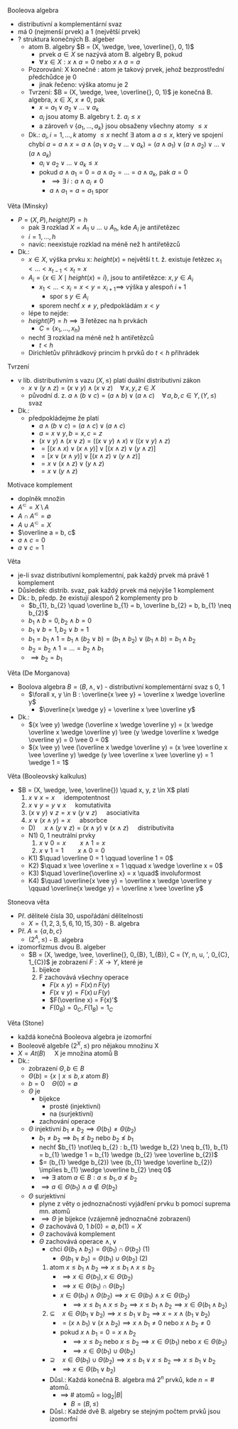 Booleova algebra
- distributivní a komplementární svaz
- má 0 (nejmenší prvek) a 1 (největší prvek)
- ? struktura konečných B. algeber
	- atom B. algebry $B = (X, \wedge, \vee, \overline{}, 0, 1)$
		- prvek $a \in X$ se nazývá atom B. algebry B, pokud
		- $\forall \, x \in X: x \wedge a = 0$ nebo $x \wedge a = a$
	- Pozorování: X konečné : atom je takový prvek, jehož bezprostřední předchůdce je 0
		- jinak řečeno: výška atomu je 2
	- Tvrzení: $B = (X, \wedge, \vee, \overline{}, 0, 1)$ je konečná B. algebra, $x \in X$, $x \neq 0$, pak
		- $x = a_{1} \vee a_{2} \vee \dots \vee a_{k}$
		- $a_{i}$ jsou atomy B. algebry t. ž. $a_{i} \leq x$
		- a zároveň v $\{ a_{1}, \dots, a_{k} \}$ jsou obsaženy všechny atomy $\leq x$
	- Dk.: $a_{i}, i = 1, \dots, k$ atomy $\leq x$ nechť $\exists$ atom a $a \leq x$, který ve spojení chybí $a = a \wedge x = a \wedge (a_{1} \vee a_{2} \vee \dots \vee a_{k}) = (a \wedge a_{1}) \vee (a \wedge a_{2}) \vee \dots \vee (a \wedge a_{k})$
		- $a_{i} \vee a_{2} \vee \dots \vee a_{k} \leq x$
		- pokud $a \wedge a_{1} = 0 = a \wedge a_{2} = \dots = a \wedge a_{k}$, pak $a = 0$
			- $\implies \exists \, i : a \wedge a_{i} \neq 0$
			- $a \wedge a_{1} = a = a_{1}$ spor

Věta (Minsky)
- $P = (X, P), height(P) = h$
	- pak $\exists$ rozklad $X = A_{1} \cup \dots \cup A_{h}$, kde $A_{i}$ je antiřetězec
	- $i = 1, \dots, h$
	- navíc: neexistuje rozklad na méně než h antiřetězců
- Dk.:
	- $x \in X$, výška prvku x: $height(x)$ = největší t t. ž. existuje řetězec $x_{1} < \dots < x_{t-1} < x_{t} = x$
	- $A_{i} = \{ x \in X \mid height(x) = i \}$, jsou to antiřetězce: $x, y \in A_{i}$ 
		- $x_{1} < \dots < x_{i} = x < y = x_{i+1} \implies$ výška y alespoň $i+1$
			- spor s $y \in A_{i}$
		- sporem nechť $x \neq y$, předpokládám $x < y$
	- lépe to nejde:
	- $height(P) = h \implies \exists$ řetězec na h prvkách
		- $C = \{ x_{1}, \dots, x_{h} \}$
	- nechť $\exists$ rozklad na méně než h antiřetězců
		- $t < h$
	- Dirichletův přihrádkový princim h prvků do $t < h$ přihrádek

Tvrzení
- v lib. distributivním s vazu $(X, \leq)$ platí duální distributivní zákon
	- $x \vee (y \wedge z) = (x \vee y) \wedge (x \vee z) \quad \forall \, x, y, z \in X$
	- původní d. z. $a \wedge (b \vee c) = (a \wedge b) \vee (a \wedge c) \quad \forall \, a, b, c \in Y, (Y, \leq)$ svaz
- Dk.:
	- předpokládejme že platí
		- $a \wedge (b \vee c) = (a \wedge c) \vee (a \wedge c)$
		- $a = x \vee y, b = x, c = z$
		- $(x \vee y) \wedge (x \vee z) = ((x \vee y) \wedge x) \vee ((x \vee y) \wedge z)$
		- $= [(x \wedge x) \vee (x \wedge y)] \vee [(x \wedge z) \vee (y \wedge z)]$
		- $= [x \vee (x \wedge y)] \vee [(x \wedge z) \vee (y \wedge z)]$
		- $= x \vee (x \wedge z) \vee (y \wedge z)$
		- $= x \vee (y \wedge z)$

Motivace komplement
- doplněk množin
- $A^{\subset} = X \setminus A$
- $A \cap A^{\subset} = \emptyset$
- $A \cup A^{\subset} = X$
- $\overline a = b, c$
- $a \wedge c = 0$
- $a \vee c = 1$

Věta
- je-li svaz distributivní komplementní, pak každý prvek má právě 1 komplement
- Důsledek: distrib. svaz, pak každý prvek má nejvýše 1 komplement
- Dk.: b, předp. že existují alespoň 2 komplementy pro b
	- $b_{1}, b_{2} \quad \overline b_{1} = b, \overline b_{2} = b, b_{1} \neq b_{2}$
	- $b_{1} \wedge b = 0, b_{2} \wedge b = 0$
	- $b_{1} \vee b = 1, b_{2} \vee b = 1$
	- $b_{1} = b_{1} \wedge 1 = b_{1} \wedge (b_{2} \vee b) = (b_{1} \wedge b_{2}) \vee (b_{1} \wedge b) = b_{1} \wedge b_{2}$
	- $b_{2} = b_{2} \wedge 1 = \dots = b_{2} \wedge b_{1}$
	- $\implies b_{2} = b_{1}$

Věta (De Morganova)
- Boolova algebra $B = (B, \wedge, \vee)$ - distributivní komplementární svaz s 0, 1
	- $\forall x, y \in B : \overline{x \vee y} = \overline x \wedge \overline y$
		- $\overline{x \wedge y} = \overline x \vee \overline y$
- Dk.:
	- $(x \vee y) \wedge (\overline x \wedge \overline y) = (x \wedge \overline x \wedge \overline y) \vee (y \wedge \overline x \wedge \overline y) = 0 \vee 0 = 0$
	- $(x \vee y) \vee (\overline x \wedge \overline y) = (x \vee \overline x \vee \overline y) \wedge (y \vee \overline x \vee \overline y) = 1 \wedge 1 = 1$

Věta (Booleovský kalkulus)
- $B = (X, \wedge, \vee, \overline{}) \quad x, y, z \in X$ platí
	1) $x \vee x = x \quad$ idempotentnost
	2) $x \vee y = y \vee x \quad$ komutativita
	3) $(x \vee y) \vee z = x \vee (y \vee z) \quad$ asociativita
	4) $x \vee (x \wedge y) = x \quad$ absorbce
	- D) $\quad x \wedge (y \vee z) = (x \wedge y) \vee (x \wedge z) \quad$ distributivita
	- N1) 0, 1 neutrální prvky
		1) $x \vee 0 = x \qquad x \wedge 1 = x$
		2) $x \vee 1 = 1 \qquad x \wedge 0 = 0$
	- K1) $\quad \overline 0 = 1 \qquad \overline 1 = 0$
	- K2) $\quad x \vee \overline x = 1 \qquad x \wedge \overline x = 0$
	- K3) $\quad \overline{\overline x} = x \quad$ involuformost
	- K4) $\quad \overline{x \vee y} = \overline x \wedge \overline y \qquad \overline{x \wedge y} = \overline x \vee \overline y$

Stoneova věta
- Př. dělitelé čísla 30, uspořádání dělitelnosti
	- $X = \{ 1, 2, 3, 5, 6, 10, 15, 30 \}$ - B. algebra
- Př. $A = \{ a, b, c \}$
	- $(2^A, \leq)$ - B. algebra
- izomorfizmus dvou B. algeber
	- $B = (X, \wedge, \vee, \overline{}, 0_{B}, 1_{B}), C = (Y, n, u, ', 0_{C}, 1_{C})$ je zobrazení $F : X \to Y$, které je
		1) bijekce
		2) F zachovává všechny operace
			- $F(x \wedge y) = F(x) \, n \, F(y)$
			- $F(x \vee y) = F(x) \, u \, F(y)$
			- $F(\overline x) = F(x)'$
			- $F(0_{B}) = 0_{C}, F(1_{B}) = 1_{C}$

Věta (Stone)
- každá konečná Booleova algebra je izomorfní
- Booleově algebře $(2^X, \leq)$ pro nějakou množinu X
- $X = At(B) \quad$ X je množina atomů B
- Dk.:
	- zobrazení $\Theta, b \in B$
	- $\Theta(b) = \{ x \mid x \leq b, x \text{ atom } B \}$
	- $b = 0 \quad \Theta(0) = \emptyset$
	- $\Theta$ je
		- bijekce
			- prosté (injektivní)
			- na (surjektivní)
		- zachování operace
	- $\Theta$ injektivní $b_{1} \neq b_{2} \implies \Theta(b_{1}) \neq \Theta(b_{2})$
		- $b_{1} \neq b_{2} \implies b_{1} \not\leq b_{2} \text{ nebo } b_{2} \not\leq b_{1}$
		- nechť $b_{1} \not\leq b_{2} : b_{1} \wedge b_{2} \neq b_{1}, b_{1} = b_{1} \wedge 1 = b_{1} \wedge (b_{2} \vee \overline b_{2})$
		- $= (b_{1} \wedge b_{2}) \vee (b_{1} \wedge \overline b_{2}) \implies b_{1} \wedge \overline b_{2} \neq 0$
		- $\implies \exists \text{ atom } a \in B : a \leq b_{1}, a \not\leq b_{2}$
		- $\implies a \in \Theta(b_{1}) \wedge a \not\in \Theta(b_{2})$
	- $\Theta$ surjektivní
		- plyne z věty o jednoznačnosti vyjádření prvku b pomocí suprema mn. atomů
		- $\implies \Theta$ je bijekce (vzájemně jednoznačné zobrazení)
		- $\Theta$ zachovává 0, 1 $b(0) = \emptyset, b(1) = X$
		- $\Theta$ zachovává komplement
		- $\Theta$ zachovává operace $\wedge, \vee$
			- chci $\Theta(b_{1} \wedge b_{2}) = \Theta(b_{1}) \cap \Theta(b_{2})$ (1)
				- $\Theta(b_{1} \vee b_{2}) = \Theta(b_{1}) \cup \Theta(b_{2})$ (2)
			1. atom $x \leq b_{1} \wedge b_{2} \implies x \leq b_{1} \wedge x \leq b_{2}$
				- $\implies x \in \Theta(b_{1}), x \in \Theta(b_{2})$
				- $\implies x \in \Theta(b_{1}) \cap \Theta(b_{2})$
				- $x \in \Theta(b_{1}) \wedge \Theta(b_{2}) \implies x \in \Theta(b_{1}) \wedge x \in \Theta(b_{2})$
					- $\implies x \leq b_{1} \wedge x \leq b_{2} \implies x \leq b_{1} \wedge b_{2} \implies x \in \Theta(b_{1} \wedge b_{2})$
			2. $\subseteq \quad x \in \Theta(b_{1} \vee b_{2}) \implies x \leq b_{1} \vee b_{2} \implies x = x \wedge (b_{1} \vee b_{2})$
				- $= (x \wedge b_{1}) \vee (x \wedge b_{2}) \implies x \wedge b_{1} \neq 0 \text{ nebo } x \wedge b_{2} \neq 0$
				- pokud $x \wedge b_{1} = 0 = x \wedge b_{2}$
					- $\implies x \leq b_{2} \text{ nebo } x \leq b_{2} \implies x \in \Theta(b_{1}) \text{ nebo } x \in \Theta(b_{2})$
					- $\implies x \in \Theta(b_{1}) \cup \Theta(b_{2})$
			- $\supseteq \quad x \in \Theta(b_{1}) \cup \Theta(b_{2}) \implies x \leq b_{1} \vee x \leq b_{2} \implies x \leq b_{1} \vee b_{2}$
				- $\implies x \in \Theta(b_{1} \vee b_{2})$
			- Důsl.: Každá konečná B. algebra má  $2^n$ prvků, kde $n = \#$ atomů.
				- $\implies$ # atomů = $\log_{2}|B|$
					- $B = (B, \leq)$
			- Důsl.: Každé dvě B. algebry se stejným počtem prvků jsou izomorfní
